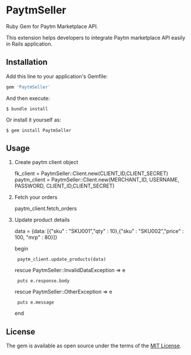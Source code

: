 # PaytmSeller

Ruby Gem for Paytm Marketplace API.

This extension helps developers to integrate Paytm marketplace API easily in Rails application.

## Installation

Add this line to your application's Gemfile:

```ruby
gem 'PaytmSeller'
```

And then execute:

    $ bundle install

Or install it yourself as:

    $ gem install PaytmSeller

## Usage

1. Create paytm client object

	fk_client = PaytmSeller::Client.new(CLIENT_ID,CLIENT_SECRET)
	paytm_client = PaytmSeller::Client.new(MERCHANT_ID, USERNAME, PASSWORD, CLIENT_ID,CLIENT_SECRET)

2. Fetch your orders

	paytm_client.fetch_orders

3. Update product details

	data = {data: [{"sku" : "SKU001","qty" : 10},{"sku" : "SKU002","price" : 100, "mrp" : 80}]}

	begin

		paytm_client.update_products(data)

	rescue PaytmSeller::InvalidDataException => e

		puts e.response.body

	rescue PaytmSeller::OtherException => e

		puts e.message
		
	end


## License

The gem is available as open source under the terms of the [MIT License](http://opensource.org/licenses/MIT).

